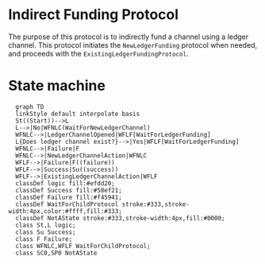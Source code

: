 # Indirect Funding Protocol

The purpose of this protocol is to indirectly fund a channel using a ledger channel. This protocol initiates the `NewLedgerFunding` protocol when needed, and proceeds with the `ExistingLedgerFundingProtocol`.

# State machine

```mermaid
  graph TD
  linkStyle default interpolate basis
  St((Start))-->L
  L-->|No|WFNLC(WaitForNewLedgerChannel)
  WFNLC-->|LedgerChannelOpened|WFLF[WaitForLedgerFunding]
  L{Does ledger channel exist?}-->|Yes|WFLF[WaitForLedgerFunding]
  WFNLC-->|Failure|F
  WFNLC-->|NewLedgerChannelAction|WFNLC
  WFLF-->|Failure|F((failure))
  WFLF-->|Success|Su((success))
  WFLF-->|ExistingLedgerChannelAction|WFLF
  classDef logic fill:#efdd20;
  classDef Success fill:#58ef21;
  classDef Failure fill:#f45941;
  classDef WaitForChildProtocol stroke:#333,stroke-width:4px,color:#ffff,fill:#333;
  classDef NotAState stroke:#333,stroke-width:4px,fill:#0000;
  class St,L logic;
  class Su Success;
  class F Failure;
  class WFNLC,WFLF WaitForChildProtocol;
  class SC0,SP0 NotAState
```

